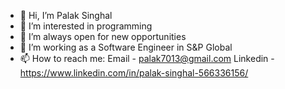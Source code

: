 - 👋 Hi, I’m Palak Singhal
- 👀 I’m interested in programming
- 🌱 I’m always open for new opportunities
- 💞️ I’m working as a Software Engineer in S&P Global
- 📫 How to reach me: Email - palak7013@gmail.com
                       Linkedin - https://www.linkedin.com/in/palak-singhal-566336156/

<!---
Palak7013/Palak7013 is a ✨ special ✨ repository because its `README.md` (this file) appears on your GitHub profile.
You can click the Preview link to take a look at your changes.
--->
